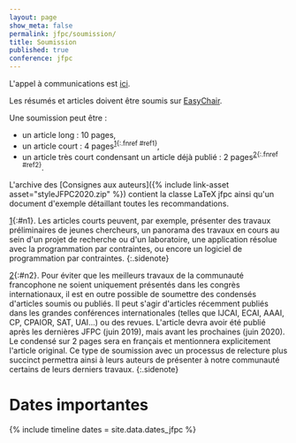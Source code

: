 ```yaml
---
layout: page
show_meta: false
permalink: jfpc/soumission/
title: Soumission 
published: true
conference: jfpc
---
```


L'appel à communications est [ici](http://www.wikicfp.com/cfp/servlet/event.showcfp?eventid=99297).

Les résumés et articles doivent être soumis sur [EasyChair](https://easychair.org/my/conference?conf=jfpc2020).

Une soumission peut être :
  - un article long : 10 pages,
  - un article court : 4 pages<sup>[1](#n1){:.fnref #ref1}</sup>,
  - un article très court condensant un article déjà publié : 2 pages<sup>[2](#n2){:.fnref #ref2}</sup>.

L'archive des [Consignes aux auteurs]({% include link-asset asset="styleJFPC2020.zip" %}) contient la classe LaTeX jfpc ainsi qu'un document d'exemple détaillant toutes les recommandations.

[1](#ref1){:#n1}. Les articles courts peuvent, par exemple, présenter des travaux préliminaires de jeunes chercheurs, un panorama des travaux en cours au sein d'un projet de recherche ou d'un laboratoire, une application résolue avec la programmation par contraintes, ou encore un logiciel de programmation par contraintes.
{:.sidenote}

[2](#ref2){:#n2}. Pour éviter que les meilleurs travaux de la communauté francophone ne soient uniquement présentés dans les congrès internationaux, il est en outre possible de soumettre des condensés d'articles soumis ou publiés. Il peut s'agir d'articles récemment publiés dans les grandes conférences internationales (telles que IJCAI, ECAI, AAAI, CP, CPAIOR, SAT, UAI...) ou des revues. L'article devra avoir été publié après les dernières JFPC (juin 2019), mais avant les prochaines (juin 2020). Le condensé sur 2 pages sera en français et mentionnera explicitement l'article original. Ce type de soumission avec un processus de relecture plus succinct permettra ainsi à leurs auteurs de présenter à notre communauté certains de leurs derniers travaux.
{:.sidenote}


# <i class="far fa-clock" aria-hidden="true"></i> Dates importantes

{% include timeline dates = site.data.dates_jfpc %}

